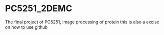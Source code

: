 # PC5251_2DEMC
The final project of PC5251, image processing of protein
this is also a excise on how to use github
